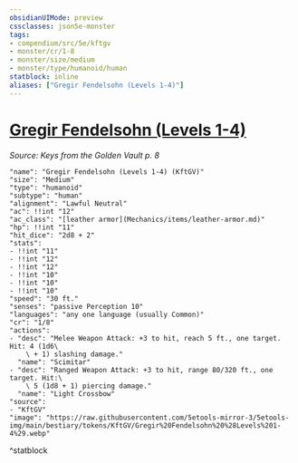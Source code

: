 ```yaml
---
obsidianUIMode: preview
cssclasses: json5e-monster
tags:
- compendium/src/5e/kftgv
- monster/cr/1-8
- monster/size/medium
- monster/type/humanoid/human
statblock: inline
aliases: ["Gregir Fendelsohn (Levels 1-4)"]
---
```

# [Gregir Fendelsohn (Levels 1-4)](Mechanics\bestiary\npc/gregir-fendelsohn-levels-1-4-kftgv.md)
*Source: Keys from the Golden Vault p. 8*  

```statblock
"name": "Gregir Fendelsohn (Levels 1-4) (KftGV)"
"size": "Medium"
"type": "humanoid"
"subtype": "human"
"alignment": "Lawful Neutral"
"ac": !!int "12"
"ac_class": "[leather armor](Mechanics/items/leather-armor.md)"
"hp": !!int "11"
"hit_dice": "2d8 + 2"
"stats":
- !!int "11"
- !!int "12"
- !!int "12"
- !!int "10"
- !!int "10"
- !!int "10"
"speed": "30 ft."
"senses": "passive Perception 10"
"languages": "any one language (usually Common)"
"cr": "1/8"
"actions":
- "desc": "Melee Weapon Attack: +3 to hit, reach 5 ft., one target. Hit: 4 (1d6\
    \ + 1) slashing damage."
  "name": "Scimitar"
- "desc": "Ranged Weapon Attack: +3 to hit, range 80/320 ft., one target. Hit:\
    \ 5 (1d8 + 1) piercing damage."
  "name": "Light Crossbow"
"source":
- "KftGV"
"image": "https://raw.githubusercontent.com/5etools-mirror-3/5etools-img/main/bestiary/tokens/KftGV/Gregir%20Fendelsohn%20%28Levels%201-4%29.webp"
```
^statblock